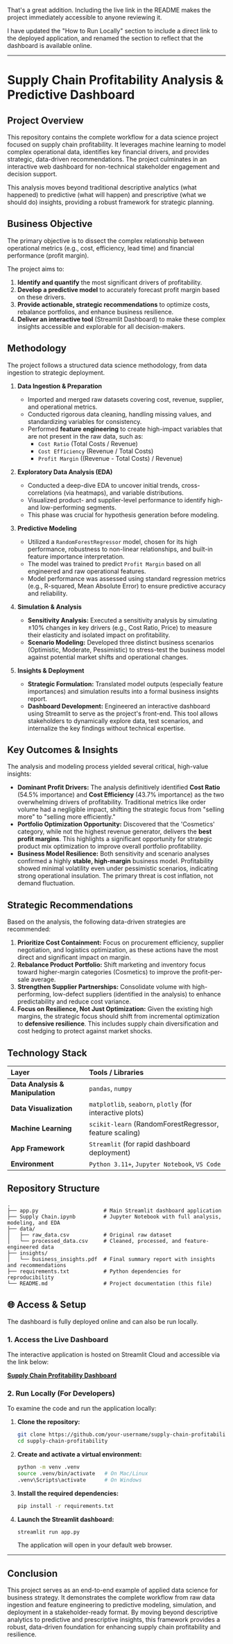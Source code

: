 That's a great addition. Including the live link in the README makes the project immediately accessible to anyone reviewing it.

I have updated the "How to Run Locally" section to include a direct link to the deployed application, and renamed the section to reflect that the dashboard is available online.

-----

# Supply Chain Profitability Analysis & Predictive Dashboard

## Project Overview

This repository contains the complete workflow for a data science project focused on supply chain profitability. It leverages machine learning to model complex operational data, identifies key financial drivers, and provides strategic, data-driven recommendations. The project culminates in an interactive web dashboard for non-technical stakeholder engagement and decision support.

This analysis moves beyond traditional descriptive analytics (what happened) to predictive (what will happen) and prescriptive (what we should do) insights, providing a robust framework for strategic planning.

## Business Objective

The primary objective is to dissect the complex relationship between operational metrics (e.g., cost, efficiency, lead time) and financial performance (profit margin).

The project aims to:

1.  **Identify and quantify** the most significant drivers of profitability.
2.  **Develop a predictive model** to accurately forecast profit margin based on these drivers.
3.  **Provide actionable, strategic recommendations** to optimize costs, rebalance portfolios, and enhance business resilience.
4.  **Deliver an interactive tool** (Streamlit Dashboard) to make these complex insights accessible and explorable for all decision-makers.

## Methodology

The project follows a structured data science methodology, from data ingestion to strategic deployment.

1.  **Data Ingestion & Preparation**

      * Imported and merged raw datasets covering cost, revenue, supplier, and operational metrics.
      * Conducted rigorous data cleaning, handling missing values, and standardizing variables for consistency.
      * Performed **feature engineering** to create high-impact variables that are not present in the raw data, such as:
          * `Cost Ratio` (Total Costs / Revenue)
          * `Cost Efficiency` (Revenue / Total Costs)
          * `Profit Margin` ((Revenue - Total Costs) / Revenue)

2.  **Exploratory Data Analysis (EDA)**

      * Conducted a deep-dive EDA to uncover initial trends, cross-correlations (via heatmaps), and variable distributions.
      * Visualized product- and supplier-level performance to identify high- and low-performing segments.
      * This phase was crucial for hypothesis generation before modeling.

3.  **Predictive Modeling**

      * Utilized a `RandomForestRegressor` model, chosen for its high performance, robustness to non-linear relationships, and built-in feature importance interpretation.
      * The model was trained to predict `Profit Margin` based on all engineered and raw operational features.
      * Model performance was assessed using standard regression metrics (e.g., R-squared, Mean Absolute Error) to ensure predictive accuracy and reliability.

4.  **Simulation & Analysis**

      * **Sensitivity Analysis:** Executed a sensitivity analysis by simulating $\pm 10\%$ changes in key drivers (e.g., Cost Ratio, Price) to measure their elasticity and isolated impact on profitability.
      * **Scenario Modeling:** Developed three distinct business scenarios (Optimistic, Moderate, Pessimistic) to stress-test the business model against potential market shifts and operational changes.

5.  **Insights & Deployment**

      * **Strategic Formulation:** Translated model outputs (especially feature importances) and simulation results into a formal business insights report.
      * **Dashboard Development:** Engineered an interactive dashboard using Streamlit to serve as the project's front-end. This tool allows stakeholders to dynamically explore data, test scenarios, and internalize the key findings without technical expertise.

## Key Outcomes & Insights

The analysis and modeling process yielded several critical, high-value insights:

  * **Dominant Profit Drivers:** The analysis definitively identified **Cost Ratio** (54.5% importance) and **Cost Efficiency** (43.7% importance) as the two overwhelming drivers of profitability. Traditional metrics like order volume had a negligible impact, shifting the strategic focus from "selling more" to "selling more efficiently."
  * **Portfolio Optimization Opportunity:** Discovered that the 'Cosmetics' category, while not the highest revenue generator, delivers the **best profit margins**. This highlights a significant opportunity for strategic product mix optimization to improve overall portfolio profitability.
  * **Business Model Resilience:** Both sensitivity and scenario analyses confirmed a highly **stable, high-margin** business model. Profitability showed minimal volatility even under pessimistic scenarios, indicating strong operational insulation. The primary threat is cost inflation, not demand fluctuation.

## Strategic Recommendations

Based on the analysis, the following data-driven strategies are recommended:

1.  **Prioritize Cost Containment:** Focus on procurement efficiency, supplier negotiation, and logistics optimization, as these actions have the most direct and significant impact on margin.
2.  **Rebalance Product Portfolio:** Shift marketing and inventory focus toward higher-margin categories (Cosmetics) to improve the profit-per-sale average.
3.  **Strengthen Supplier Partnerships:** Consolidate volume with high-performing, low-defect suppliers (identified in the analysis) to enhance predictability and reduce cost variance.
4.  **Focus on Resilience, Not Just Optimization:** Given the existing high margins, the strategic focus should shift from incremental optimization to **defensive resilience**. This includes supply chain diversification and cost hedging to protect against market shocks.

## Technology Stack

| Layer | Tools / Libraries |
| :--- | :--- |
| **Data Analysis & Manipulation** | `pandas`, `numpy` |
| **Data Visualization** | `matplotlib`, `seaborn`, `plotly` (for interactive plots) |
| **Machine Learning** | `scikit-learn` (RandomForestRegressor, feature scaling) |
| **App Framework** | `Streamlit` (for rapid dashboard deployment) |
| **Environment** | `Python 3.11+`, `Jupyter Notebook`, `VS Code` |

## Repository Structure

```
.
├── app.py                     # Main Streamlit dashboard application
├── Supply Chain.ipynb         # Jupyter Notebook with full analysis, modeling, and EDA
├── data/
│   ├── raw_data.csv           # Original raw dataset
│   └── processed_data.csv     # Cleaned, processed, and feature-engineered data
├── insights/
│   └── business_insights.pdf  # Final summary report with insights and recommendations
├── requirements.txt           # Python dependencies for reproducibility
└── README.md                  # Project documentation (this file)
```

## 🌐 Access & Setup

The dashboard is fully deployed online and can also be run locally.

### 1\. Access the Live Dashboard

The interactive application is hosted on Streamlit Cloud and accessible via the link below:

**[Supply Chain Profitability Dashboard](https://supply-chain-profitability-wfuvsg7ksf5xhh2ttgwzep.streamlit.app/)**

### 2\. Run Locally (For Developers)

To examine the code and run the application locally:

1.  **Clone the repository:**

    ```bash
    git clone https://github.com/your-username/supply-chain-profitability.git
    cd supply-chain-profitability
    ```

2.  **Create and activate a virtual environment:**

    ```bash
    python -m venv .venv
    source .venv/bin/activate   # On Mac/Linux
    .venv\Scripts\activate      # On Windows
    ```

3.  **Install the required dependencies:**

    ```bash
    pip install -r requirements.txt
    ```

4.  **Launch the Streamlit dashboard:**

    ```bash
    streamlit run app.py
    ```

    The application will open in your default web browser.

-----

## Conclusion

This project serves as an end-to-end example of applied data science for business strategy. It demonstrates the complete workflow from raw data ingestion and feature engineering to predictive modeling, simulation, and deployment in a stakeholder-ready format. By moving beyond descriptive analytics to predictive and prescriptive insights, this framework provides a robust, data-driven foundation for enhancing supply chain profitability and resilience.
